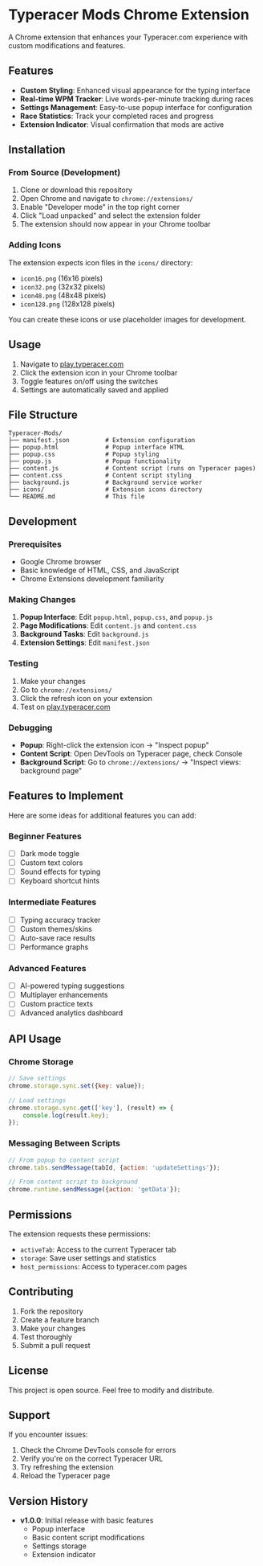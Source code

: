 # Typeracer Mods Chrome Extension

A Chrome extension that enhances your Typeracer.com experience with custom modifications and features.

## Features

- **Custom Styling**: Enhanced visual appearance for the typing interface
- **Real-time WPM Tracker**: Live words-per-minute tracking during races
- **Settings Management**: Easy-to-use popup interface for configuration
- **Race Statistics**: Track your completed races and progress
- **Extension Indicator**: Visual confirmation that mods are active

## Installation

### From Source (Development)

1. Clone or download this repository
2. Open Chrome and navigate to `chrome://extensions/`
3. Enable "Developer mode" in the top right corner
4. Click "Load unpacked" and select the extension folder
5. The extension should now appear in your Chrome toolbar

### Adding Icons

The extension expects icon files in the `icons/` directory:
- `icon16.png` (16x16 pixels)
- `icon32.png` (32x32 pixels) 
- `icon48.png` (48x48 pixels)
- `icon128.png` (128x128 pixels)

You can create these icons or use placeholder images for development.

## Usage

1. Navigate to [play.typeracer.com](https://play.typeracer.com)
2. Click the extension icon in your Chrome toolbar
3. Toggle features on/off using the switches
4. Settings are automatically saved and applied

## File Structure

```
Typeracer-Mods/
├── manifest.json          # Extension configuration
├── popup.html             # Popup interface HTML
├── popup.css              # Popup styling
├── popup.js               # Popup functionality
├── content.js             # Content script (runs on Typeracer pages)
├── content.css            # Content script styling
├── background.js          # Background service worker
├── icons/                 # Extension icons directory
└── README.md              # This file
```

## Development

### Prerequisites

- Google Chrome browser
- Basic knowledge of HTML, CSS, and JavaScript
- Chrome Extensions development familiarity

### Making Changes

1. **Popup Interface**: Edit `popup.html`, `popup.css`, and `popup.js`
2. **Page Modifications**: Edit `content.js` and `content.css`
3. **Background Tasks**: Edit `background.js`
4. **Extension Settings**: Edit `manifest.json`

### Testing

1. Make your changes
2. Go to `chrome://extensions/`
3. Click the refresh icon on your extension
4. Test on [play.typeracer.com](https://play.typeracer.com)

### Debugging

- **Popup**: Right-click the extension icon → "Inspect popup"
- **Content Script**: Open DevTools on Typeracer page, check Console
- **Background Script**: Go to `chrome://extensions/` → "Inspect views: background page"

## Features to Implement

Here are some ideas for additional features you can add:

### Beginner Features
- [ ] Dark mode toggle
- [ ] Custom text colors
- [ ] Sound effects for typing
- [ ] Keyboard shortcut hints

### Intermediate Features
- [ ] Typing accuracy tracker
- [ ] Custom themes/skins
- [ ] Auto-save race results
- [ ] Performance graphs

### Advanced Features
- [ ] AI-powered typing suggestions
- [ ] Multiplayer enhancements
- [ ] Custom practice texts
- [ ] Advanced analytics dashboard

## API Usage

### Chrome Storage

```javascript
// Save settings
chrome.storage.sync.set({key: value});

// Load settings
chrome.storage.sync.get(['key'], (result) => {
    console.log(result.key);
});
```

### Messaging Between Scripts

```javascript
// From popup to content script
chrome.tabs.sendMessage(tabId, {action: 'updateSettings'});

// From content script to background
chrome.runtime.sendMessage({action: 'getData'});
```

## Permissions

The extension requests these permissions:

- `activeTab`: Access to the current Typeracer tab
- `storage`: Save user settings and statistics
- `host_permissions`: Access to typeracer.com pages

## Contributing

1. Fork the repository
2. Create a feature branch
3. Make your changes
4. Test thoroughly
5. Submit a pull request

## License

This project is open source. Feel free to modify and distribute.

## Support

If you encounter issues:

1. Check the Chrome DevTools console for errors
2. Verify you're on the correct Typeracer URL
3. Try refreshing the extension
4. Reload the Typeracer page

## Version History

- **v1.0.0**: Initial release with basic features
  - Popup interface
  - Basic content script modifications
  - Settings storage
  - Extension indicator 